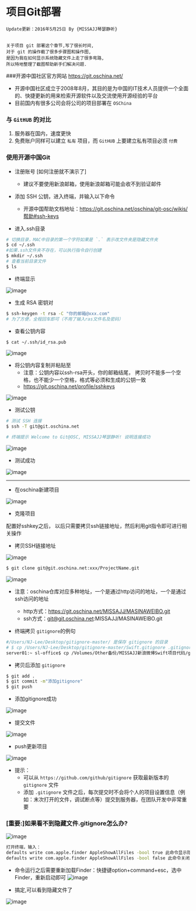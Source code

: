 # 项目Git部署


```objc
Update更新：2016年5月25日 By {MISSAJJ琴瑟静听}
 
```
``` 
关于项目 git 部署这个章节,写了很长时间,
对于 git 的操作截了很多步骤图和操作图,
是因为我在如何显示系统隐藏文件上走了很多弯路,
所以特地整理了截图帮助新手们解决问题.
``` 


###开源中国社区官方网站 https://git.oschina.net/

* 开源中国社区成立于2008年8月，其目的是为中国的IT技术人员提供一个全面的、快捷更新的用来检索开源软件以及交流使用开源经验的平台
* 目前国内有很多公司会将公司的项目部署在 `OSChina`

### 与 `GitHUB` 的对比

1. 服务器在国内，速度更快
2. 免费账户同样可以建立 `私有` 项目，而 `GitHUB` 上要建立私有项目必须 `付费`

### 使用开源中国Git

* 注册账号 [如何注册就不演示了]
    * 建议不要使用新浪邮箱，使用新浪邮箱可能会收不到验证邮件

* 添加 SSH 公钥，进入终端，并输入以下命令

    * 开源中国帮助文档地址：https://git.oschina.net/oschina/git-osc/wikis/帮助#ssh-keys

* 进入.ssh目录
```bash
# 切换目录，MAC中目录的第一个字符如果是 `.` 表示改文件夹是隐藏文件夹
$ cd ~/.ssh
#如果.ssh文件夹不存在，可以执行指令自行创建
$ mkdir ~/.ssh
# 查看当前目录文件
$ ls 
```
* 终端显示
 

 
 ![image](images/CreateProject/进入.ssh目录.png)
 
* 生成 RSA 密钥对
```bash
$ ssh-keygen -t rsa -C "你的邮箱@xxx.com"
# 为了方便，全程回车即可（不用了输入ras文件名及密码）
```

* 查看公钥内容
```bash
$ cat ~/.ssh/id_rsa.pub
```
 

![image](images/CreateProject/密钥.png)

* 将公钥内容复制并粘贴至
    + 注意：公钥内容以ssh-rsa开头，你的邮箱结尾， 拷贝时不能多一个空格，也不能少一个空格，格式等必须和生成的公钥一致
    + https://git.oschina.net/profile/sshkeys

 

![image](images/CreateProject/添加公钥.png)


 * 测试公钥

```bash
# 测试 SSH 连接
$ ssh -T git@git.oschina.net

# 终端提示 Welcome to Git@OSC, MISSAJJ琴瑟静听! 说明连接成功
```
 

![image](images/CreateProject/测试公钥.png)

* 测试成功

![image](images/CreateProject/公钥测试成功.png)


---
* 在oschina新建项目

 

![image](images/CreateProject/创建项目.png)
* 克隆项目

配置好sshkey之后， 以后只需要拷贝ssh链接地址，然后利用git指令即可进行相关操作


- 拷贝SSH链接地址
 

![image](images/CreateProject/拷贝SSH链接地址.png)


```bash
$ git clone git@git.oschina.net:xxx/ProjectName.git
```
 

![image](images/CreateProject/git克隆.png)


*  注意：oschina仓库对应多种地址，一个是通过http访问的地址，一个是通过ssh访问的地址
    + http方式：https://git.oschina.net/MISSAJJ/MASINAWEIBO.git
    + ssh方式：git@git.oschina.net:MISSAJJ/MASINAWEIBO.git



* 终端拷贝 `gitignore`的例句 
```bash
#/Users/NJ-Lee/Desktop/gitignore-master/ 是保存 gitignore 的目录
# $ cp /Users/NJ-Lee/Desktop/gitignore-master/Swift.gitignore .gitignore
server01:~ sl-office$ cp /Volumes/Other备份/MISSAJJ新浪微博Swift项目代码/gitignore-master/Swift.gitignore /Volumes/Other备份/MISSAJJ新浪微博Swift项目代码/MASINAWEIBO/.gitignore
```

* 拷贝后添加 `gitignore`  
```bash
$ git add .
$ git commit -m"添加gitignore"
$ git push
```
- 添加gitignore成功 


![image](images/CreateProject/添加gitignore成功.png)

- 提交文件

![image](images/CreateProject/提交文件.png)


- push更新项目

![image](images/CreateProject/更新push项目.png)



* 提示：
    * 可以从 `https://github.com/github/gitignore` 获取最新版本的 `gitignore` 文件
    * 添加 `.gitignore` 文件之后，每次提交时不会将个人的项目设置信息（例如：末次打开的文件，调试断点等）提交到服务器，在团队开发中非常重要


### [重要:]如果看不到隐藏文件.gitignore怎么办?
 

![image](images/CreateProject/无隐藏文件.png)

```bash
打开终端，输入：
defaults write com.apple.finder AppleShowAllFiles -bool true 此命令显示隐藏文件
defaults write com.apple.finder AppleShowAllFiles -bool false 此命令关闭显示隐藏文件
```


 + 命令运行之后需要重新加载Finder：快捷键option+command+esc，选中Finder，重新启动即可 
![image](images/CreateProject/显示隐藏文件.png)


- 搞定,可以看到隐藏文件了

![image](images/CreateProject/看到隐藏文件.png)


